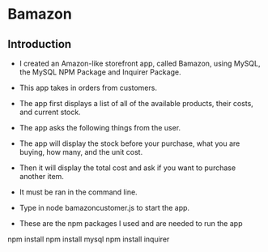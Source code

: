 
# Bamazon

## Introduction
- I created an Amazon-like storefront app, called Bamazon, using MySQL, the MySQL NPM Package and Inquirer Package.
- This app takes in orders from customers.
- The app first displays a list of all of the available products, their costs, and current stock. 



- The app asks the following things from the user.




- The app will display the stock before your purchase, what you are buying, how many, and the unit cost.
- Then it will display the total cost and ask if you want to purchase another item. 




- It must be ran in the command line.
- Type in node bamazoncustomer.js to start the app.
- These are the npm packages I used and are needed to run the app

npm install 
npm install mysql
npm install inquirer



